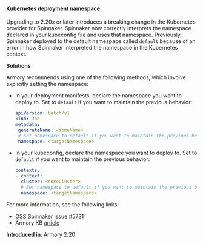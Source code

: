 #### Kubernetes deployment namespace 

Upgrading to 2.20x or later introduces a breaking change in the Kubernetes provider for Spinnaker. Spinnaker now correctly interprets the namespace declared in your kubeconfig file and uses that namespace. Previously, Spinnaker deployed to the default namespace called `default` because of an error in how Spinnaker interpreted the namespace in the Kubernetes context.

**Solutions**

Armory recommends using one of the following methods, which involve explicitly setting the namespace:

* In your deployment manifests, declare the namespace you want to deploy to. Set to `default` if you want to maintain the previous behavior:
  
   ```yaml
   apiVersion: batch/v1
   kind: Job
   metadata:
    generateName: <someName>
    # Set namespace to default if you want to maintain the previous behavior.
    namespace: <targetNamespace> 
* In your kubeconfig, declare the namespace you want to deploy to. Set to `default` if you want to maintain the previous behavior:
   ```yaml
   contexts:
   - context:
     cluster: <someCluster>
     # Set namespace to default if you want to maintain the previous behavior.
     namespace: <targetNamespace>
   ```

For more information, see the following links:
* OSS Spinnaker issue [#5731](https://github.com/spinnaker/spinnaker/issues/5731)
* Armory KB [article](https://kb.armory.io/s/article/Upgrade-to-Spinnaker-Causes-Errors-as-Pipelines-Deploy-to-Unavailable-Namespace)

**Introduced in**: Armory 2.20